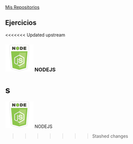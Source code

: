 [Mis Repositorios](https://github.com/isortegah?tab=repositories)

## Ejercicios


<<<<<<< Updated upstream
### ![](./imgs/nodejs.png) NODEJS 
s
=======
![](./imgs/nodejs.png) NODEJS
>>>>>>> Stashed changes
